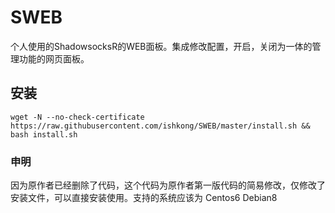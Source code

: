 # SWEB
个人使用的ShadowsocksR的WEB面板。集成修改配置，开启，关闭为一体的管理功能的网页面板。

## 安装

```shell
wget -N --no-check-certificate  https://raw.githubusercontent.com/ishkong/SWEB/master/install.sh && bash install.sh
```

### 申明
因为原作者已经删除了代码，这个代码为原作者第一版代码的简易修改，仅修改了安装文件，可以直接安装使用。支持的系统应该为 Centos6 Debian8

